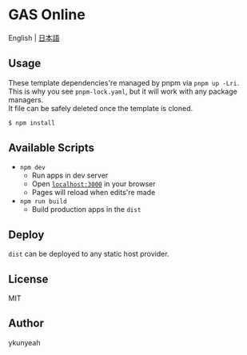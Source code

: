 # GAS Online
English | [日本語](README_ja.md)
## Usage
These template dependencies're managed by pnpm via `pnpm up -Lri`.
<br>This is why you see `pnpm-lock.yaml`, but it will work with any package managers. 
<br>It file can be safely deleted once the template is cloned.
```sh
$ npm install
```
## Available Scripts
* `npm dev`
   * Run apps in dev server
   * Open [`localhost:3000`](http://localhost:3000) in your browser
   * Pages will reload when edits're made
* `npm run build`
   * Build production apps in the `dist`
## Deploy
`dist` can be deployed to any static host provider.
## License
MIT
## Author
ykunyeah
